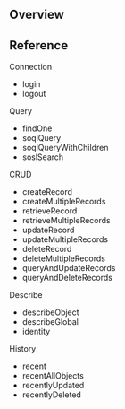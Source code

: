 ## Overview


## Reference
Connection
* login
* logout

Query
* findOne
* soqlQuery
* soqlQueryWithChildren
* soslSearch

CRUD
* createRecord
* createMultipleRecords
* retrieveRecord
* retrieveMultipleRecords
* updateRecord
* updateMultipleRecords
* deleteRecord
* deleteMultipleRecords
* queryAndUpdateRecords
* queryAndDeleteRecords

Describe
* describeObject
* describeGlobal
* identity

History
* recent
* recentAllObjects
* recentlyUpdated
* recentlyDeleted
